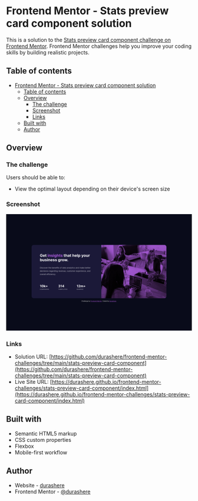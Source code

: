 # Frontend Mentor - Stats preview card component solution

This is a solution to the [Stats preview card component challenge on Frontend Mentor](https://www.frontendmentor.io/challenges/stats-preview-card-component-8JqbgoU62). Frontend Mentor challenges help you improve your coding skills by building realistic projects.

## Table of contents

- [Frontend Mentor - Stats preview card component solution](#frontend-mentor---stats-preview-card-component-solution)
  - [Table of contents](#table-of-contents)
  - [Overview](#overview)
    - [The challenge](#the-challenge)
    - [Screenshot](#screenshot)
    - [Links](#links)
  - [Built with](#built-with)
  - [Author](#author)

## Overview

### The challenge

Users should be able to:

- View the optimal layout depending on their device's screen size

### Screenshot

![](./screenshot.png)

### Links

- Solution URL: [https://github.com/durashere/frontend-mentor-challenges/tree/main/stats-preview-card-component](https://github.com/durashere/frontend-mentor-challenges/tree/main/stats-preview-card-component)
- Live Site URL: [https://durashere.github.io/frontend-mentor-challenges/stats-preview-card-component/index.html](https://durashere.github.io/frontend-mentor-challenges/stats-preview-card-component/index.html)

## Built with

- Semantic HTML5 markup
- CSS custom properties
- Flexbox
- Mobile-first workflow

## Author

- Website - [durashere](https://github.com/durashere)
- Frontend Mentor - [@durashere](https://www.frontendmentor.io/profile/durashere)
